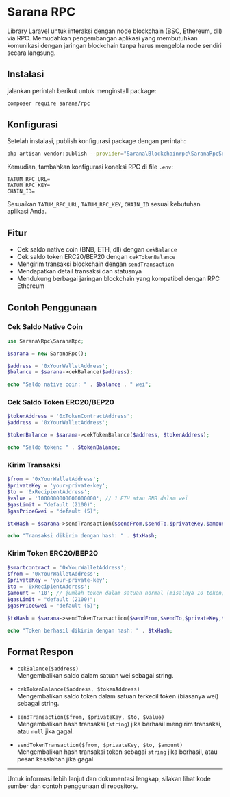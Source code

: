 # Sarana RPC

Library Laravel untuk interaksi dengan node blockchain (BSC, Ethereum, dll) via RPC. Memudahkan pengembangan aplikasi yang membutuhkan komunikasi dengan jaringan blockchain tanpa harus mengelola node sendiri secara langsung.

## Instalasi

 jalankan perintah berikut untuk menginstall package:

```bash
composer require sarana/rpc
```

## Konfigurasi

Setelah instalasi, publish konfigurasi package dengan perintah:

```bash
php artisan vendor:publish --provider="Sarana\Blockchainrpc\SaranaRpcServiceProvider" --tag="saranarpc-config"
```

Kemudian, tambahkan konfigurasi koneksi RPC di file `.env`:

```
TATUM_RPC_URL=
TATUM_RPC_KEY=
CHAIN_ID=
```

<!-- API key bisa didapatkan dengan mendaftar di https://tatum.io -->

Sesuaikan `TATUM_RPC_URL`, `TATUM_RPC_KEY`, `CHAIN_ID` sesuai kebutuhan aplikasi Anda.

## Fitur

- Cek saldo native coin (BNB, ETH, dll) dengan `cekBalance`
- Cek saldo token ERC20/BEP20 dengan `cekTokenBalance`
- Mengirim transaksi blockchain dengan `sendTransaction`
- Mendapatkan detail transaksi dan statusnya
- Mendukung berbagai jaringan blockchain yang kompatibel dengan RPC Ethereum

## Contoh Penggunaan

### Cek Saldo Native Coin

```php
use Sarana\Rpc\SaranaRpc;

$sarana = new SaranaRpc();

$address = '0xYourWalletAddress';
$balance = $sarana->cekBalance($address);

echo "Saldo native coin: " . $balance . " wei";
```

### Cek Saldo Token ERC20/BEP20

```php
$tokenAddress = '0xTokenContractAddress';
$address = '0xYourWalletAddress';

$tokenBalance = $sarana->cekTokenBalance($address, $tokenAddress);

echo "Saldo token: " . $tokenBalance;
```

### Kirim Transaksi

```php
$from = '0xYourWalletAddress';
$privateKey = 'your-private-key';
$to = '0xRecipientAddress';
$value = '1000000000000000000'; // 1 ETH atau BNB dalam wei
$gasLimit = "default (2100)";
$gasPriceGwei = "default (5)";

$txHash = $sarana->sendTransaction($sendFrom,$sendTo,$privateKey,$amount,$gasLimit,$gasPriceGwei);

echo "Transaksi dikirim dengan hash: " . $txHash;
```

### Kirim Token ERC20/BEP20

```php
$smartcontract = '0xYourWalletAddress';
$from = '0xYourWalletAddress';
$privateKey = 'your-private-key';
$to = '0xRecipientAddress';
$amount = '10'; // jumlah token dalam satuan normal (misalnya 10 token)
$gasLimit = "default (2100)";
$gasPriceGwei = "default (5)";

$txHash = $sarana->sendTokenTransaction($sendFrom,$sendTo,$privateKey,$smartcontract,$amount,$gasLimit,$gasPriceGwei);

echo "Token berhasil dikirim dengan hash: " . $txHash;
```

## Format Respon

- `cekBalance($address)`  
  Mengembalikan saldo dalam satuan wei sebagai string.

- `cekTokenBalance($address, $tokenAddress)`  
  Mengembalikan saldo token dalam satuan terkecil token (biasanya wei) sebagai string.

- `sendTransaction($from, $privateKey, $to, $value)`  
  Mengembalikan hash transaksi (`string`) jika berhasil mengirim transaksi, atau `null` jika gagal.

- `sendTokenTransaction($from, $privateKey, $to, $amount)`  
  Mengembalikan hash transaksi token sebagai `string` jika berhasil, atau pesan kesalahan jika gagal.

---

Untuk informasi lebih lanjut dan dokumentasi lengkap, silakan lihat kode sumber dan contoh penggunaan di repository.